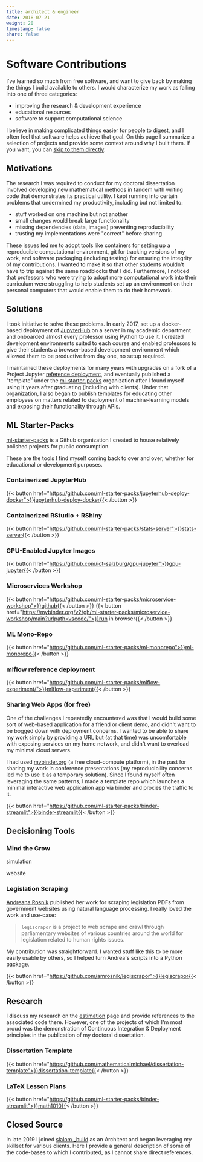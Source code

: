 ```yaml
---
title: architect & engineer
date: 2018-07-21
weight: 20
timestamp: false
share: false
---
```


# Software Contributions
I've learned so much from free software, and want to give back by making the things I build available to others.
I would characterize my work as falling into one of three categories:
- improving the research & development experience
- educational resources
- software to support computational science

I believe in making complicated things easier for people to digest, and I often feel that software helps achieve that goal.
On this page I summarize a selection of projects and provide some context around why I built them.
If you want, you can [skip to them directly](#ml-starter-packs).

## Motivations

The research I was required to conduct for my doctoral dissertation involved developing new mathematical methods in tandem with writing code that demonstrates its practical utility.
I kept running into certain problems that undermined my productivity, including but not limited to:
- stuff worked on one machine but not another
- small changes would break large functionality
- missing dependencies (data, images) preventing reproducibility
- trusting my implementations were "correct" before sharing


These issues led me to adopt tools like containers for setting up a reproducible computational environment, git for tracking versions of my work, and software packaging (including testing) for ensuring the integrity of my contributions.
I wanted to make it so that other students wouldn't have to trip against the same roadblocks that I did.
Furthermore, I noticed that professors who were trying to adopt more computational work into their curriculum were struggling to help students set up an environment on their personal computers that would enable them to do their homework.

## Solutions
I took initiative to solve these problems. In early 2017, set up a docker-based deployment of [JupyterHub][jhub] on a server in my academic department and onboarded almost every professor using Python to use it.
I created development environments suited to each course and enabled professors to give their students a browser-based development environment which allowed them to be productive from day one, no setup required.

I maintained these deployments for many years with upgrades on a fork of a Project Jupyter [reference deployment][jdd-orig], and eventually published a "template" under the [ml-starter-packs][org] organization after I found myself using it years after graduating (including with clients).
Under that organization, I also began to publish templates for educating other employees on matters related to deployment of machine-learning models and exposing their functionality through APIs.

## ML Starter-Packs
[ml-starter-packs][org] is a Github organization I created to house relatively polished projects for public consumption.

These are the tools I find myself coming back to over and over, whether for educational or development purposes.

### Containerized JupyterHub

{{< button href="https://github.com/ml-starter-packs/jupyterhub-deploy-docker">}}jupyterhub-deploy-docker{{< /button >}}

### Containerized RStudio + RShiny

{{< button href="https://github.com/ml-starter-packs/stats-server">}}stats-server{{< /button >}}

### GPU-Enabled Jupyter Images

{{< button href="https://github.com/iot-salzburg/gpu-jupyter">}}gpu-jupyter{{< /button >}}

### Microservices Workshop

{{< button href="https://github.com/ml-starter-packs/microservice-workshop">}}github{{< /button >}}
{{< button href="https://mybinder.org/v2/gh/ml-starter-packs/microservice-workshop/main?urlpath=vscode/">}}run in browser{{< /button >}}

### ML Mono-Repo

{{< button href="https://github.com/ml-starter-packs/ml-monorepo">}}ml-monorepo{{< /button >}}


### mlflow reference deployment

{{< button href="https://github.com/ml-starter-packs/mlflow-experiment/">}}mlflow-experiment{{< /button >}}


### Sharing Web Apps (for free)

One of the challenges I repeatedly encountered was that I would build some sort of web-based application for a friend or client demo, and didn't want to be bogged down with deployment concerns.
I wanted to be able to share my work simply by providing a URL but (at that time) was uncomfortable with exposing services on my home network, and didn't want to overload my minimal cloud servers.

I had used [mybinder.org](https://mybinder.org) (a free cloud-compute platform), in the past for sharing my work in conference presentations (my reproducibility concerns led me to use it as a temporary solution).
Since I found myself often leveraging the same patterns, I made a template repo which launches a minimal interactive web application app via binder and proxies the traffic to it.

{{< button href="https://github.com/ml-starter-packs/binder-streamlit">}}binder-streamlit{{< /button >}}

## Decisioning Tools

### Mind the Grow

simulation

website


### Legislation Scraping

[Andreana Rosnik](https://andreanarosnik.com/) published her work for scraping legislation PDFs from government websites using natural language processing.
I really loved the work and use-case:
> `legiscrapor` is a project to web scrape and crawl through parliamentary websites of various countries around the world for legislation related to human rights issues.

My contribution was straightforward. I wanted stuff like this to be more easily usable by others, so I helped turn Andrea's scripts into a Python package.

{{< button href="https://github.com/amrosnik/legiscrapor">}}legiscrapor{{< /button >}}


## Research

I discuss my research on the [estimation](#estimation) page and provide references to the associated code there.
However, one of the projects of which I'm most proud was the demonstration of Continuous Integration & Deployment principles in the publication of my doctoral dissertation.

### Dissertation Template


{{< button href="https://github.com/mathematicalmichael/dissertation-template">}}dissertation-template{{< /button >}}


### LaTeX Lesson Plans


{{< button href="https://github.com/ml-starter-packs/binder-streamlit">}}math1010{{< /button >}}


## Closed Source

In late 2019 I joined [slalom _build][slalom-build] as an Architect and began leveraging my skillset for various clients.
Here I provide a general description of some of the code-bases to which I contributed, as I cannot share direct references.



[slalom-build]: https://slalombuild.com
[org]: https://github.com/ml-starter-packs
[jdd-orig]: https://github.com/jupyter/jupyterhub-deploy-docker
[jhub]: https://github.com/jupyter/jupyterhub

[jdd]: https://github.com/ml-starter-packs/jupyterhub-deploy-docker
[mlflow-exp]: https://github.com/ml-starter-packs/mlflow-experiment/
[microservices]: https://github.com/ml-starter-packs/microservice-workshop
[ml-monorepo]: https://github.com/ml-starter-packs/ml-monorepo
[pants]: https://www.pantsbuild.org/
[stats-server]: https://github.com/ml-starter-packs/stats-server
[binder-streamlit]: https://github.com/ml-starter-packs/binder-streamlit
[launch-microservices]: https://mybinder.org/v2/gh/ml-starter-packs/microservice-workshop/main?urlpath=vscode/
[gpus]: https://github.com/iot-salzburg/gpu-jupyter

[mud]: https://github.com/mathematicalmichael/mud
[mudex]: https://github.com/mathematicalmichael/mud-examples
[diss-temp]: https://github.com/mathematicalmichael/dissertation-template
[diss]: https://github.com/mathematicalmichael/thesis
[mtg]: https://github.com/mindthegrow/
